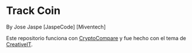 # Track Coin
By Jose Jaspe [JaspeCode] [Miventech]

Este repositorio funciona con [CryptoCompare](https://min-api.cryptocompare.com) y fue hecho con el tema de [CreativeIT](https://github.com/CreativeIT/material-dashboard-lite).




